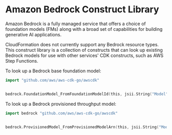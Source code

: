 # Amazon Bedrock Construct Library

Amazon Bedrock is a fully managed service that offers a choice of foundation models (FMs)
along with a broad set of capabilities for building generative AI applications.

CloudFormation does not currently support any Bedrock resource types.
This construct library is a collection of constructs that can look up existing Bedrock models
for use with other services' CDK constructs, such as AWS Step Functions.

To look up a Bedrock base foundation model:

```go
import "github.com/aws/aws-cdk-go/awscdk"


bedrock.FoundationModel_FromFoundationModelId(this, jsii.String("Model"), bedrock.FoundationModelIdentifier_ANTHROPIC_CLAUDE_V2())
```

To look up a Bedrock provisioned throughput model:

```go
import bedrock "github.com/aws/aws-cdk-go/awscdk"


bedrock.ProvisionedModel_FromProvisionedModelArn(this, jsii.String("Model"), jsii.String("arn:aws:bedrock:us-east-2:123456789012:provisioned-model/abc-123"))
```
